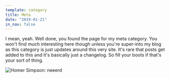 ```yaml
---
template: category
title: Meta
date: "2019-01-21"
in_nav: false
---
```


I mean, yeah. Well done, you found the page for my meta category. You won't find much interesting here though unless you're super-into my blog as this category is just updates around this very site. It's rare that posts get added to this and it's basically just a changelog. So fill your boots if that's your sort of thing.

![Homer Simpson: neeerd](https://media.giphy.com/media/OMK7LRBedcnhm/giphy.gif)
